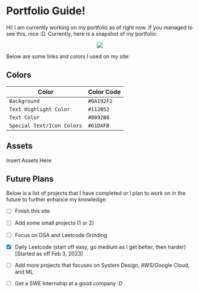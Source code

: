 
# Portfolio Guide!

Hi! I am currently working on my portfolio as of right now. If you managed to see this, nice :D. Currently, here is a snapshot of my portfolio:

<p align="center">
  <img src="https://i.ibb.co/Gth1LTp/beta-port.png">
</p>

Below are some links and colors I used on my site:

  
  
## Colors

|Color|Color Code|
|--|--|
|`Background`|`#0A192F2`|
|`Text Highlight Color`|`#112B52`|
|`Text Color`|`#8892B0`|
|`Special Text/Icon Colors`|`#61DAFB`|


  

## Assets

Insert Assets Here

  

## Future Plans

Below is a list of projects that I have completed or I plan to work on in the future to further enhance my knowledge:

  

- [ ] Finish this site

- [ ] Add some small projects (1 or 2)

- [ ] Focus on DSA and Leetcode Grinding

- [x] Daily Leetcode (start off easy, go medium as I get better, then harder) [Started as off Feb 3, 2023]

- [ ] Add more projects that focuses on System Design, AWS/Google Cloud, and ML

- [ ] Get a SWE Internship at a good company :D

<!---

## KaTeX

  

You can render LaTeX mathematical expressions using [KaTeX](https://khan.github.io/KaTeX/):

  

The *Gamma function* satisfying $\Gamma(n) = (n-1)!\quad\forall n\in\mathbb N$ is via the Euler integral

  

$$

\Gamma(z) = \int_0^\infty t^{z-1}e^{-t}dt\,.

$$

  

> You can find more information about **LaTeX** mathematical expressions [here](http://meta.math.stackexchange.com/questions/5020/mathjax-basic-tutorial-and-quick-reference).

  
  

## UML diagrams

  

You can render UML diagrams using [Mermaid](https://mermaidjs.github.io/). For example, this will produce a sequence diagram:

  

--->
